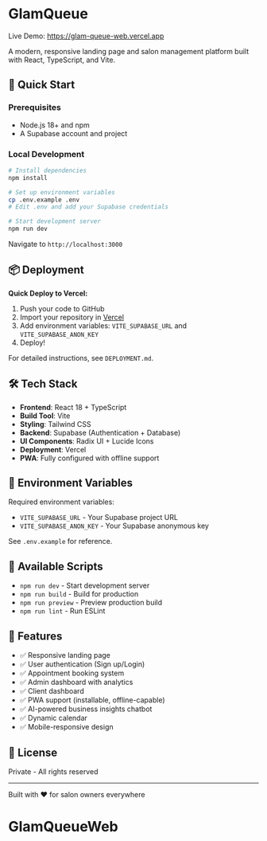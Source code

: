 # GlamQueue

Live Demo: https://glam-queue-web.vercel.app

A modern, responsive landing page and salon management platform built with React, TypeScript, and Vite.

## 🚀 Quick Start

### Prerequisites

- Node.js 18+ and npm
- A Supabase account and project

### Local Development

```bash
# Install dependencies
npm install

# Set up environment variables
cp .env.example .env
# Edit .env and add your Supabase credentials

# Start development server
npm run dev
```

Navigate to `http://localhost:3000`

## 📦 Deployment

**Quick Deploy to Vercel:**

1. Push your code to GitHub
2. Import your repository in [Vercel](https://vercel.com)
3. Add environment variables: `VITE_SUPABASE_URL` and `VITE_SUPABASE_ANON_KEY`
4. Deploy!

For detailed instructions, see `DEPLOYMENT.md`.

## 🛠️ Tech Stack

- **Frontend**: React 18 + TypeScript
- **Build Tool**: Vite
- **Styling**: Tailwind CSS
- **Backend**: Supabase (Authentication + Database)
- **UI Components**: Radix UI + Lucide Icons
- **Deployment**: Vercel
- **PWA**: Fully configured with offline support

## 🔑 Environment Variables

Required environment variables:

- `VITE_SUPABASE_URL` - Your Supabase project URL
- `VITE_SUPABASE_ANON_KEY` - Your Supabase anonymous key

See `.env.example` for reference.

## 📝 Available Scripts

- `npm run dev` - Start development server
- `npm run build` - Build for production
- `npm run preview` - Preview production build
- `npm run lint` - Run ESLint

## 🎯 Features

- ✅ Responsive landing page
- ✅ User authentication (Sign up/Login)
- ✅ Appointment booking system
- ✅ Admin dashboard with analytics
- ✅ Client dashboard
- ✅ PWA support (installable, offline-capable)
- ✅ AI-powered business insights chatbot
- ✅ Dynamic calendar
- ✅ Mobile-responsive design

## 📄 License

Private - All rights reserved

---

Built with ❤️ for salon owners everywhere
# GlamQueueWeb
